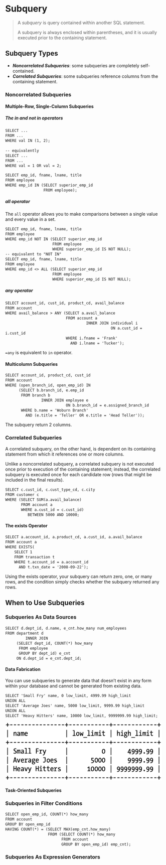# Subquery

> A _subquery_ is query contained within another SQL statement.
>
> A subquery is always enclosed within parentheses, and it is usually executed prior to the containing statement.

## Subquery Types

- **_Noncorrelated Subqueries_**: some subqueries are completely self-contained.
- **_Correlated Subqueries_**: some subqueries reference columns from the containing statement.

### Noncorrelated Subqueries

#### Multiple-Row, Single-Column Subqueries

##### The in and not in operators

```mysql
SELECT ...
FROM ...
WHERE val IN (1, 2);

-- equivalently
SELECT ...
FROM ...
WHERE val = 1 OR val = 2;
```

```mysql
SELECT emp_id, fname, lname, title
FROM employee
WHERE emp_id IN (SELECT superior_emp_id
                 FROM employee);
```

##### all operator

The `all` operator allows you to make comparisons between a single value and every value in a set.

```mysql
SELECT emp_id, fname, lname, title
FROM employee
WHERE emp_id NOT IN (SELECT superior_emp_id
                     FROM employee
                     WHERE superior_emp_id IS NOT NULL);
-- equivalent to "NOT IN"
SELECT emp_id, fname, lname, title
FROM employee
WHERE emp_id <> ALL (SELECT superior_emp_id
                     FROM employee
                     WHERE superior_emp_id IS NOT NULL);
```

##### any operator

```mysql
SELECT account_id, cust_id, product_cd, avail_balance
FROM account
WHERE avail_balance > ANY (SELECT a.avail_balance
                           FROM account a
                                    INNER JOIN individual i
                                               ON a.cust_id = i.cust_id
                           WHERE i.fname = 'Frank'
                             AND i.lname = 'Tucker');
```

`=any` is equivalent to `in` operator.

#### Multicolumn Subqueries

```mysql
SELECT account_id, product_cd, cust_id
FROM account
WHERE (open_branch_id, open_emp_id) IN
      (SELECT b.branch_id, e.emp_id
       FROM branch b
                INNER JOIN employee e
                           ON b.branch_id = e.assigned_branch_id
       WHERE b.name = 'Woburn Branch'
         AND (e.title = 'Teller' OR e.title = 'Head Teller'));
```

The subquery return 2 columns.

### Correlated Subqueries

A correlated subquery, on the other hand, is dependent on its containing statement from which it references one or more columns.

Unlike a noncorrelated subquery, a correlated subquery is not executed once prior to execution of the containing statement; instead, the correlated subquery is executed once for each candidate row (rows that might be included in the final results).

```mysql
SELECT c.cust_id, c.cust_type_cd, c.city
FROM customer c
WHERE (SELECT SUM(a.avail_balance)
       FROM account a
       WHERE a.cust_id = c.cust_id)
          BETWEEN 5000 AND 10000;
```

#### The exists Operator

```mysql
SELECT a.account_id, a.product_cd, a.cust_id, a.avail_balance
FROM account a
WHERE EXISTS(
    SELECT 1
    FROM transaction t
    WHERE t.account_id = a.account_id
      AND t.txn_date = '2008-09-22');
```

Using the exists operator, your subquery can return zero, one, or many rows, and the condition simply checks whether the subquery returned any rows.

## When to Use Subqueries

### Subqueries As Data Sources

```mysql
SELECT d.dept_id, d.name, e_cnt.how_many num_employees
FROM department d
         INNER JOIN
     (SELECT dept_id, COUNT(*) how_many
      FROM employee
      GROUP BY dept_id) e_cnt
     ON d.dept_id = e_cnt.dept_id;
```

#### Data Fabrication

You can use subqueries to generate data that doesn’t exist in any form within your database and cannot be generated from existing data.

```mysql
SELECT 'Small Fry' name, 0 low_limit, 4999.99 high_limit
UNION ALL
SELECT 'Average Joes' name, 5000 low_limit, 9999.99 high_limit
UNION ALL
SELECT 'Heavy Hitters' name, 10000 low_limit, 9999999.99 high_limit;
```

<img src="Subquery.assets/image-20200823190558743.png" alt="image-20200823190558743" width="500" />

#### Task-Oriented Subqueries

### Subqueries in Filter Conditions

```mysql
SELECT open_emp_id, COUNT(*) how_many
FROM account
GROUP BY open_emp_id
HAVING COUNT(*) = (SELECT MAX(emp_cnt.how_many)
                   FROM (SELECT COUNT(*) how_many
                         FROM account
                         GROUP BY open_emp_id) emp_cnt);
```

### Subqueries As Expression Generators
